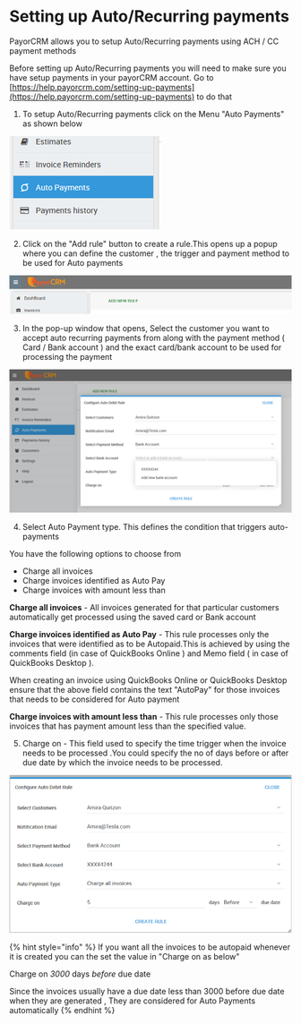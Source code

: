 # Setting up Auto/Recurring payments

PayorCRM allows you to setup Auto/Recurring payments using ACH / CC payment methods

Before setting up Auto/Recurring payments you will need to make sure you have setup payments in your payorCRM account. Go to  [https://help.payorcrm.com/setting-up-payments](https://help.payorcrm.com/setting-up-payments) to do that

1. To setup Auto/Recurring payments click on the Menu "Auto Payments" as shown below

![](.gitbook/assets/image%20%2812%29.png)

 2. Click on the "Add rule" button to create a rule.This opens up a popup where you can define the customer , the trigger and payment method to be used for Auto payments

![](.gitbook/assets/image%20%2817%29.png)

3. In the pop-up window that opens,  Select the customer you want to accept auto recurring payments from along with the payment method \( Card / Bank account \) and the exact card/bank account to be used for processing the payment

![Select bank account to be used for Auto Payments](.gitbook/assets/image%20%287%29.png)

4. Select Auto Payment type. This defines the condition that triggers auto-payments

You have the following options to choose from

* Charge all invoices
* Charge invoices identified as Auto Pay
* Charge invoices with amount less than

**Charge all invoices** - All invoices generated for that particular customers automatically get processed using the saved card or Bank account

**Charge invoices identified as Auto Pay** - This rule processes only the invoices that were identified as to be Autopaid.This is achieved by using the comments field \(in case of QuickBooks Online \) and Memo field \( in case of QuickBooks Desktop \).

When creating an invoice using QuickBooks Online or QuickBooks Desktop ensure that the above field contains the text "AutoPay" for those invoices that needs to be considered for Auto payment

**Charge invoices with amount less than** - This rule processes only those invoices that has payment amount less than the specified value.

5. Charge on - This field used to specify the time trigger when the invoice needs to be processed .You could specify the no of days before or after due date by which the invoice needs to be processed.

![](.gitbook/assets/image%20%283%29.png)

{% hint style="info" %}
If you want all the invoices to be autopaid whenever it is created you can the set the value in "Charge on as below"

Charge on  _3000_  days _before_ due date

Since the invoices usually have a due date less than 3000 before due date when they are generated , They are considered for Auto Payments automatically
{% endhint %}

